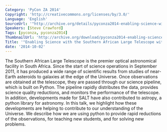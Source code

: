 ```yaml
---
Category: 'PyCon ZA 2014'
Copyright: 'http://creativecommons.org/licenses/by/3.0/'
Language: 'English'
SourceUrl: '"http://archive.org/details/pyconza2014-enabling-science-with-salt"'
Speakers: [Steve Crawford]
Tags: [pyconza, pyconza2014]
ThumbnailUrl: 'http://archive.org/download/pyconza2014-enabling-science-with-salt/pyconza2014-enabling-science-with-salt.thumbs/4%20B%20Enabling%20Science%20with%20the%20Southern%20African%20Large%20Telesco_002430.jpg'
Title: '"Enabling Science with the Southern African Large Telescope with Python"'
date: '2014-10-02'
---
```

The Southern African Large Telescope is the premier optical astronomical facility in South Africa. Since the start of science operations in September 2011, it has produced a wide range of scientific results from studies of near-Earth asteroids to galaxies at the edge of the Universe. Once observations are obtained at the telescope, they are passed through our science pipeline, which is built on Python. The pipeline rapidly distributes the data, provides science quality reductions, and monitors the performance of the telescope. In addition, developments made for SALT have also contributed to astropy, a python library for astronomy.
In this talk, we highlight how these developments are helping to contribute to our understanding of the Universe. We describe how we are using python to provide rapid reductions of the observations, for teaching new students, and for solving new problems.